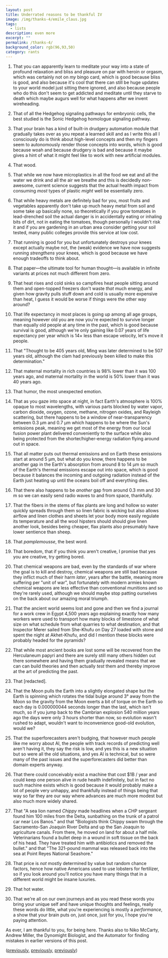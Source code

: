 ```yaml
---
layout: post
title: Underrated reasons to be thankful IV
image: /img/thanks-4/emile_claus.jpg
tags:
  - lists
description: even more
excerpt: ""
permalink: /thanks-4/
background_color: rgb(96,93,50)
category: rants
---
```


1. That you can apparently learn to meditate your way into a state of profound relaxation and bliss and pleasure on par with heroin or orgasm, which was certainly not on *my* bingo card, which is good because bliss is good, and also because it's cool that there can still be huge updates to your world model just sitting there ignored, and also because people who do this don't seem to get addicted and meditate until they starve to death which maybe augurs well for what happens after we invent wireheading.
  
2. That of all the Hedgehog signaling pathways for embryonic cells, the best studied is the Sonic Hedgehog homologue signaling pathway.
  
3. That your brain has a kind of built-in drudgery automation module that gradually takes over as you repeat a learned skill and as I write this all I consciously do is think about high-level concepts and then my fingers seem to autonomously render those concepts into words, which is good because woah and because drudgery is bad and because it maybe gives a hint of what it might feel like to work with new artificial modules.
  
4. That wood.
    
5. That while we now have microplastics in all the food we eat and all the water we drink and all the air we breathe and this is decidedly non-awesome, current science suggests that the actual health impact from consuming *most* types of plastic *might* well be essentially zero.
  
6. That while heavy metals are definitely bad for you, most fruits and vegetables apparently don't take up much heavy metal from soil and some take up basically none, so theoretically if you grow tomatoes in lead-drenched soil the actual danger is in accidentally eating or inhaling bits of dirt, not in eating the tomatoes, though personally I wouldn't risk it and if you are gardening in an urban area consider getting your soil tested, many public colleges provide this service at low cost.
  
7. That running is good for you but unfortunately destroys your knees except actually maybe not, the (weak) evidence we have now suggests running *strengthens* your knees, which is good because we have enough tradeoffs to think about.
  
8. That paper—the ultimate tool for human thought—is available in infinite variants at prices not much different from zero.
  
9. That heat rises and cold sinks so campfires heat people sitting around them and open-topped freezers don't waste *that* much energy, and given how gravity pulls stuff down and cold is usually more expensive than heat, I guess it would be worse if things were the other way around?
  
10. That life expectancy in most places is going up among all age groups, meaning however old you are now you're expected to survive longer than equally old people at any time in the past, which is good because survival is good, although we're only gaining like 0.07 years of life expectancy per year which is 14× less than escape velocity, let's move it people.
  
11. That "Thought to be 405 years old, Ming was later determined to be 507 years old, although the clam had previously been killed to make this determination."
  
12. That maternal mortality in rich countries is 98% lower than it was 100 years ago, and maternal mortality in the world is 50% lower than it was 40 years ago.
  
13. That humor, the most unexpected emotion.
  
14. That as you gaze into space at night, in fact Earth's atmosphere is 100% opaque to most wavelengths, with various parts blocked by water vapor, carbon dioxide, oxygen, ozone, methane, nitrogen oxides, and Rayleigh scattering, but there happens to be a window of near-transparency between 0.3 μm and 0.7 μm which happens to be where the Sun's emissions peak, meaning we get most of the energy from our local fusion power plant delivered conveniently to the surface while also being protected from the shorter/higher-energy radiation flying around out in space.
  
15. That all matter puts out thermal emissions and on Earth these emissions start at around 5 μm, but what do you know, there happens to be another gap in the Earth's absorption from around 8 to 14 μm so much of the Earth's thermal emissions escape out into space, which is good because it balances the incoming and outgoing radiation instead of the Earth just heating up until the oceans boil off and everything dies.
  
16. That there also happens to be *another* gap from around 0.3 mm and 30 m so we can easily send radio waves to and from space, thankfully.
  
17. That the fibers in the stems of flax plants are long and hollow so water quickly spreads through them so linen fabric is wicking but also allows airflow and linen clothes and sheets let your body more easily regulate its temperature and all the wool hipsters should should give linen another look, besides being cheaper, flax plants also presumably have lower sentience than sheep.
  
18. That *pamplemousse*, the best word.

19. That boredom, that if you think you aren't creative, I promise that yes you are creative, try getting bored.

20. That chemical weapons are bad, even by the standards of war where the goal is to kill and destroy, chemical weapons are still bad because they inflict much of their harm *later*, years after the battle, meaning more suffering per "unit of war", but fortunately with modern armies known chemical weapons are less effective than conventional munitions and so they're rarely used, although we should maybe stop patting ourselves on the back about our amazing moral triumph.

21. That the ancient world seems lost and gone and then we find a journal for a work crew in Egypt 4,500 years ago explaining exactly how many workers were used to transport how many blocks of limestone of what size on what schedule from what quarries to what destination, and that Inspector Merer sailed from She-Khufu on Day 27 loaded with stone and spent the night at Akhet-Khufu, and did I mention these blocks were probably headed for the pyramids?
  
22. That while most ancient books are lost some will be recovered from the Herculaneum papyri and there are surely still many others hidden out there somewhere and having them gradually revealed means that we can can build theories and then actually *test* them and thereby improve at the art of predicting the past.
  
23. That [redacted].
  
24. That the Moon pulls the Earth into a slightly elongated shape but the Earth is spinning which rotates the tidal bulge around 3° away from the Moon so the gravity from the Moon exerts a bit of torque on the Earth so each day is 0.000000044 seconds longer than the last, which isn't much, so if you jump back to the Cambrian explosion 540 million years ago the days were only 3 hours shorter than now, so evolution wasn't rushed to adapt, wouldn't want to inconvenience good-old evolution, would we?
  
25. That the superforecasters aren't budging, that however much people like me worry about AI, the people with track records of predicting well aren't having it, they say the risk is low, and yes this is a new situation but so were all the old situations, and yes AI is technical, but so were many of the past issues and the superforecasters did better than domain experts anyway.
  
26. That there could conceivably exist a machine that cost \$1B / year and could keep one person alive in rude health indefinitely, but in fact no such machine exists which is good because it would probably make a lot of people very unhappy, and thankfully instead of things being that way so far they are our way where advances are much more modest but also much more widely shared.
  
27. That "A sea lion named *Chippy* made headlines when a CHP sergeant found him 100 miles from the Delta, sunbathing on the trunk of a patrol car near Los Banos." and that "Biologists think Chippy swam through the Sacramento-San Joaquin River Delta and up the San Joaquin to agriculture canals. From there, he moved on land for about a half mile. Veterinarians found a bullet deep in a wound in soft tissue on the back of his head. They have treated him with antibiotics and removed the bullet." and that "The 321-pound mammal was released back into the sea at Point Reyes National Seashore."
  
28. That price is *not* mostly determined by value but random chance factors, hence how native Americans used to use lobsters for fertilizer, so if you look around you'll notice you have many things that in a different world might be insane luxuries.
  
29. That hot water.
  
30. That we're all on our own journeys and as you read these words you bring your unique self and have unique thoughts and feelings, really these words do little, what you're experiencing is mostly a *performance*, a show that your brain puts on, just once, just for you, I hope you're paying attention.
  
As ever, I am thankful to you, for being here. Thanks also to Niko McCarty, Andrew Miller, the Dynomight Biologist, and the Automator for finding mistakes in earlier versions of this post.

([previously](/thanks/), [previously](/thanks-2/), [previously](/thanks-3/))